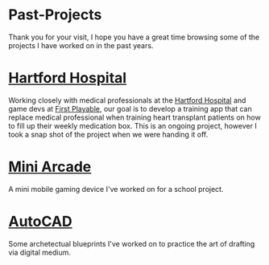 # Past-Projects
Thank you for your visit, I hope you have a great time browsing some of the projects I have worked on in the past years.

# [Hartford Hospital](https://github.com/SenLongYu/Past-Projects/tree/main/Hartford-Hospital)
Working closely with medical professionals at the [Hartford Hospital](https://hartfordhospital.org/) and game devs at [First Playable](http://www.1stplayable.com/), our goal is to develop a training app that can replace medical professional when training heart transplant patients on how to fill up their weekly medication box. This is an ongoing project, however I took a snap shot of the project when we were handing it off.

# [Mini Arcade](https://github.com/SenLongYu/Past-Projects/tree/main/Mini-Arcade)
A mini mobile gaming device I've worked on for a school project.

# [AutoCAD](https://github.com/SenLongYu/Past-Projects/tree/main/AutoCAD)
Some archetectual blueprints I've worked on to practice the art of drafting via digital medium.
